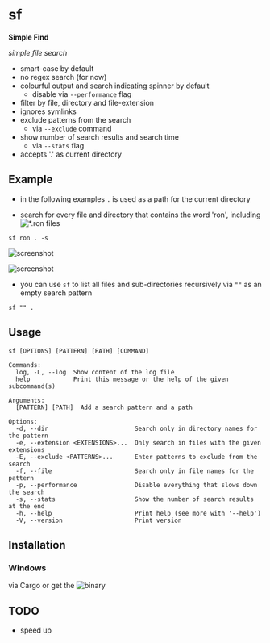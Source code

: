 # sf

__Simple Find__

*simple file search*

* smart-case by default
* no regex search (for now)
* colourful output and search indicating spinner by default 
  * disable via ```--performance``` flag
* filter by file, directory and file-extension
* ignores symlinks
* exclude patterns from the search 
  * via ```--exclude``` command
* show number of search results and search time
  * via ```--stats``` flag
* accepts '.' as current directory

## Example

- in the following examples ```.``` is used as a path for the current directory

- search for every file and directory that contains the word 'ron', including ![*.ron files](https://github.com/ron-rs/ron)

```sf ron . -s```

![screenshot](https://github.com/Phydon/sf/blob/master/assets/sf_ron_current_s_spinner.png)

![screenshot](https://github.com/Phydon/sf/blob/master/assets/sf_ron_current_s_done.png)


- you can use ```sf``` to list all files and sub-directories recursively via ```""``` as an empty search pattern 

```sf "" .```

	
## Usage

```
sf [OPTIONS] [PATTERN] [PATH] [COMMAND]

Commands:
  log, -L, --log  Show content of the log file
  help            Print this message or the help of the given subcommand(s)

Arguments:
  [PATTERN] [PATH]  Add a search pattern and a path

Options:
  -d, --dir                        Search only in directory names for the pattern
  -e, --extension <EXTENSIONS>...  Only search in files with the given extensions
  -E, --exclude <PATTERNS>...      Enter patterns to exclude from the search
  -f, --file                       Search only in file names for the pattern
  -p, --performance                Disable everything that slows down the search
  -s, --stats                      Show the number of search results at the end
  -h, --help                       Print help (see more with '--help')
  -V, --version                    Print version
```

## Installation

### Windows

via Cargo or get the ![binary](https://github.com/Phydon/sf/releases)

## TODO

- speed up
